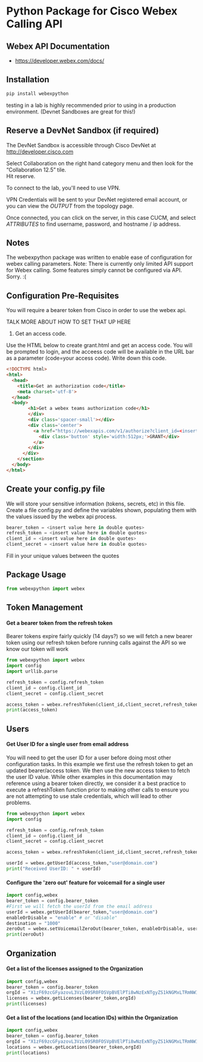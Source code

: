 # Python Package for Cisco Webex Calling API

## Webex API Documentation

- https://developer.webex.com/docs/

## Installation

```bash
pip install webexpython
```

testing in a lab is highly recommended prior to using in a production environment. (Devnet Sandboxes are great for this!)

## Reserve a DevNet Sandbox (if required)

The	DevNet	Sandbox	is	accessible	 through	Cisco	DevNet	at	http://developer.cisco.com

Select	Collaboration	on	the	right	hand category menu	and	then look	for	the	“Collaboration	12.5”	tile.	
Hit	reserve.

To connect to the lab, you'll need to use VPN.

VPN Credentials will be sent to your DevNet registered email account, or you can view the _OUTPUT_ from the topology page. 

Once connected, you can click on the server, in this case CUCM, and select _ATTRIBUTES_ to find username, password, and hostname / ip address.



## Notes

The webexpython package was written to enable ease of configuration for webex calling parameters. 
Note: There is currently only limited API support for Webex calling. Some features simply cannot be configured via API. Sorry. :(

## Configuration Pre-Requisites

You will require a bearer token from Cisco in order to use the webex api.  

TALK MORE ABOUT HOW TO SET THAT UP HERE

1) Get an access code.   

Use the HTML below to create grant.html and get an access code.  You will be prompted to login, and the acceess code will be available in the URL bar as a parameter (code=your access code). Write down this code.
```html
<!DOCTYPE html>
<html>
  <head>
    <title>Get an authorization code</title>
    <meta charset='utf-8'>
  </head>
  <body>
        <h1>Get a webex teams authorization code</h1>
        </div>
        <div class='spacer-small'></div>
        <div class='center'>
          <a href="https://webexapis.com/v1/authorize?client_id=<insert your client id here>&response_type=code&redirect_uri=http%3A%2F%2Fwebex.com&scope=spark-admin%3Abroadworks_subscribers_write%20meeting%3Aadmin_preferences_write%20spark%3Aall%20meeting%3Aadmin_preferences_read%20analytics%3Aread_all%20meeting%3Aadmin_participants_read%20spark-admin%3Apeople_write%20spark%3Apeople_write%20spark%3Aorganizations_read%20spark-admin%3Aworkspace_metrics_read%20spark-admin%3Aplaces_read%20spark-admin%3Awholesale_billing_reports_read%20spark-compliance%3Ateam_memberships_write%20spark%3Aplaces_read%20identity%3Atokens_read%20spark-compliance%3Amessages_read%20spark-admin%3Adevices_write%20spark-admin%3Aworkspaces_write%20spark%3Acalls_write%20spark-compliance%3Ameetings_write%20meeting%3Aadmin_schedule_write%20Identity%3Aone_time_password%20identity%3Aplaceonetimepassword_create%20spark-admin%3Aorganizations_write%20spark-admin%3Aworkspace_locations_read%20spark%3Adevices_write%20spark-admin%3Abroadworks_billing_reports_write%20spark%3Axapi_commands%20spark-compliance%3Awebhooks_read%20spark-admin%3Acall_qualities_read%20spark-compliance%3Amessages_write%20spark%3Akms%20meeting%3Aparticipants_write%20meeting%3Aadmin_transcripts_read%20spark-admin%3Apeople_read%20spark-compliance%3Amemberships_read%20spark-admin%3Aresource_groups_read%20meeting%3Arecordings_read%20meeting%3Aparticipants_read%20meeting%3Apreferences_write%20spark-admin%3Awholesale_billing_reports_write%20spark-admin%3Aorganizations_read%20meeting%3Aadmin_recordings_read%20spark-compliance%3Awebhooks_write%20meeting%3Atranscripts_read%20identity%3Atokens_write%20spark%3Axapi_statuses%20meeting%3Aschedules_write%20spark-compliance%3Ateam_memberships_read%20spark-admin%3Adevices_read%20meeting%3Acontrols_read%20spark-admin%3Ahybrid_clusters_read%20spark-admin%3Aworkspace_locations_write%20spark-admin%3Atelephony_config_read%20spark-admin%3Atelephony_config_write%20spark-admin%3Abroadworks_billing_reports_read%20meeting%3Aadmin_schedule_read%20spark-admin%3Abroadworks_enterprises_write%20meeting%3Aschedules_read%20spark-compliance%3Amemberships_write%20spark-admin%3Abroadworks_enterprises_read%20spark%3Acalls_read%20spark-admin%3Aroles_read%20meeting%3Arecordings_write%20meeting%3Apreferences_read%20spark-compliance%3Ameetings_read%20spark-admin%3Aworkspaces_read%20spark%3Adevices_read%20spark-admin%3Aresource_group_memberships_read%20spark-compliance%3Aevents_read%20spark-admin%3Aresource_group_memberships_write%20spark-compliance%3Arooms_read%20spark-admin%3Abroadworks_subscribers_read%20meeting%3Acontrols_write%20meeting%3Aadmin_recordings_write%20spark-admin%3Ahybrid_connectors_read%20audit%3Aevents_read%20spark-compliance%3Ateams_read%20spark-admin%3Aplaces_write%20spark-admin%3Alicenses_read%20spark-compliance%3Arooms_write%20spark%3Aplaces_write&state=set_state_here">
            <div class='button' style='width:512px;'>GRANT</div>
          </a>
        </div>
      </div>
    </section>
  </body>
</html>
```

## Create your config.py file
We will store your sensitive information (tokens, secrets, etc) in this file.  Create a file config.py
and define the variables shown, populating them with the values issued by the webex api process.

```python
bearer_token = <insert value here in double quotes>
refresh_token = <insert value here in double quotes> 
client_id = <insert value here in double quotes>
client_secret = <insert value here in double quotes>
```

Fill in your unique values between the quotes

## Package Usage 

```python
from webexpython import webex


```

## Token Management

#### Get a bearer token from the refresh token 
Bearer tokens expire fairly quickly (14 days?) so we will fetch a new bearer token using our refresh token before running calls against the API so we know our token will work

```python
from webexpython import webex
import config
import urllib.parse

refresh_token = config.refresh_token
client_id = config.client_id
client_secret = config.client_secret

access_token = webex.refreshToken(client_id,client_secret,refresh_token)
print(access_token)
```

## Users

#### Get User ID for a single user from email address 
You will need to get the user ID for a user before doing most other configuration tasks. In this example
we first use the refresh token to get an updated bearer/access token. We then use the new access token
to fetch the user ID value.  While other examples in this documentation may reference using a bearer
token directly, we consider it a best practice to execute a refreshToken function prior to making other
calls to ensure you are not attempting to use stale credentials, which will lead to other problems.


```python
from webexpython import webex
import config

refresh_token = config.refresh_token
client_id = config.client_id
client_secret = config.client_secret

access_token = webex.refreshToken(client_id,client_secret,refresh_token)

userId = webex.getUserId(access_token,"user@domain.com")
print("Received UserID: " + userId)
```

#### Configure the 'zero out' feature for voicemail for a single user


```python
import config,webex
bearer_token = config.bearer_token
#First we will fetch the userId from the email address
userId = webex.getUserId(bearer_token,"user@domain.com") 
enableOrDisable = "enable" # or "disable"
destination = "1000"
zeroOut = webex.setVoicemailZeroOut(bearer_token, enableOrDisable, userId, destination)
print(zeroOut)
```

## Organization

#### Get a list of the licenses assigned to the Organization 

```python
import config,webex
bearer_token = config.bearer_token
orgId = "X1zF69zcGFyazovL3VzL09SR0FOSVpBVElPTi8wNzExNTgyZS1kNGMxLTRmNWItYmVmZi03ZjdiMjM4Yjg3MTQ"
licenses = webex.getLicenses(bearer_token,orgId)
print(licenses)
```

#### Get a list of the locations (and location IDs) within the Organization 

```python
import config,webex
bearer_token = config.bearer_token
orgId = "X1zF69zcGFyazovL3VzL09SR0FOSVpBVElPTi8wNzExNTgyZS1kNGMxLTRmNWItYmVmZi03ZjdiMjM4Yjg3MTQ"
locations = webex.getLocations(bearer_token,orgId)
print(locations)


